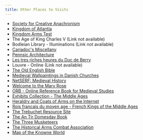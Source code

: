 ```yaml
---
title: Other Places to Visits
---
```


* [Society for Creative Anachronism](https://www.sca.org)
* [Kingdom of Atlantia](https://atlantia.sca.org/)
* [Kingdom Arms Test](http://www.hevanet.com/russell/kingtest.html)
* The Age of King Charles V <!-- (https://www.bnf.fr/enluminures/aaccueil.htm) --> (Link not available)
* Bodleian Library - Illuminations <!-- (https://rsl.ox.ac.uk/imacat.html) --> (Link not available)
* [Cariadoc's Miscellany](https://www.pbm.com/~lindahl/cariadoc/miscellany.html)
* [Pennsic Architecture](http://wishford.ois.uri.edu/wishford/w-arch.htm)
* [Les tres riches heures du Duc de Berry](https://sunsite.unc.edu/wm/rh/)
* Louvre - Online <!-- https://watt.emf.net/louvre/) --> (Link not available)
* [The Old English Bible](https://davinci.marc.gatech.edu/catholic/scriptures/saxon-bible.html)
* [Medieval Wallpaintings in Danish Churches](https://kalk.historie.ku.dk/english/default.htm)
* [NetSERF: Medieval History](https://www.cua.edu/www/hist/netserf/history.htm)
* [Welcome to the Mary Rose](https://www.maryrose.org/)
* [ORB - Online Reference Book for Medieval Studies](https://orb.rhodes.edu/)
* [Exhibits Collection - The Middle Ages](https://www.learner.org/exhibits/middleages/)
* [Heraldry and Coats of Arms on the Internet](https://digiserve.com/heraldry/)
* [Rois francais du moyen age - French Kings of the Middle Ages](https://globegate.utm.edu/french/globegate_mirror/roisma.html)
* [The Trebuchet Resource Site](https://www.trebuchet.com/)
* [The An Tir Domesday Book](https://www.lydia.org/doomsday/)
* [The Three Musketeers](https://members.xoom.com/Glyndower/musketeer/)
* [The Historical Arms Combat Association](https://www.thehaca.com/)
* [Map of the Knowne World](https://www.goodnet.com/~wendel/map_tkw.htm)
